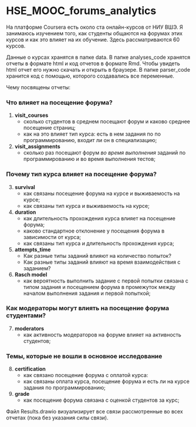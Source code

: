 # HSE_MOOC_forums_analytics

На платформе Coursera есть около ста онлайн-курсов от НИУ ВШЭ. Я занимаюсь изучением того, как студенты общаются на форумах этих курсов и как это влияет на их обучение. Здесь рассматриваются 60 курсов. 

Данные о курсах хранятся в папке data. В папке analyses_code хранятся отчеты в формате html и код отчетов в формате Rmd. Чтобы увидеть html отчет его нужно скачать и открыть в браузере. В папке parser_code хранится код с помощью, которого создавались все переменные.

Чему посвящены отчеты:

### Что влияет на посещение форума?

  1. **visit_courses**
      - сколько студентов в среднем посещают форум и каково среднее посещение страниц;
      - как на это влияет тип курса: есть в нем задания по по программированию, входит ли он в специализацию;
  2. **visit_assignments**
      - сколько раз посещают форум *во время выполнения* заданий по программированию и во время выполнения тестов;
            
### Почему тип курса влияет на посещение форума?

  3. **survival**
      - как связаны посещение форума на курсе и выживаемость на курсе;
      - как связаны тип курса и выживаемость на курсе;
  4. **duration**
      - как длительность прохождения курса влияет на посещение форума;
      - каково стандартное отклонение у посещения форума в зависимости от курса;
      - как связаны тип курса и длительность прохождения курса;
  5. **attempts_time**
      - Как разные типы заданий влияют на количество попыток?
      - Как разные типы заданий влияют на время взаимодействия с заданием?
  6. **Rasсh model**
      - как вероятность выполнить задание с первой попытки связана с типом задания и посещением форума в промежуток между началом выполнения задания и первой попыткой;
 
 ### Как модераторы могут влиять на посещение форума студентами?  
 
  7. **moderators**
      - как активность модераторов на форуме влияет на активность студентов;

 
### Темы, которые не вошли в основное исследование
  
  8. **certification**
      - как связано посещение форума с оплатой курса:
      - как связаны оплата курса, посещение форума и есть ли на курсе задания по программированию;
  9. **grade**
      - как посещение форума связана с оценкой студентов за курс;




Файл Results.drawio визуализирует все связи рассмотренные во всех отчетах (пока без указания силы связи).

